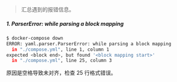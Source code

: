 > 汇总遇到的报错信息。



##### 1. ParserError: while parsing a block mapping

```bash
$ docker-compose down
ERROR: yaml.parser.ParserError: while parsing a block mapping
  in "./compose.yml", line 1, column 1
expected <block end>, but found '<block mapping start>'
  in "./compose.yml", line 25, column 3
```

原因是空格导致未对齐，检查 25 行格式错误。